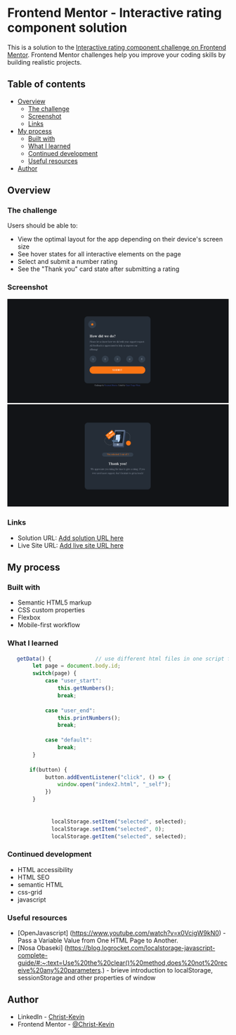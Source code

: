 # Frontend Mentor - Interactive rating component solution

This is a solution to the [Interactive rating component challenge on Frontend Mentor](https://www.frontendmentor.io/challenges/interactive-rating-component-koxpeBUmI). Frontend Mentor challenges help you improve your coding skills by building realistic projects. 

## Table of contents

- [Overview](#overview)
  - [The challenge](#the-challenge)
  - [Screenshot](#screenshot)
  - [Links](#links)
- [My process](#my-process)
  - [Built with](#built-with)
  - [What I learned](#what-i-learned)
  - [Continued development](#continued-development)
  - [Useful resources](#useful-resources)
- [Author](#author)

## Overview

### The challenge

Users should be able to:

- View the optimal layout for the app depending on their device's screen size
- See hover states for all interactive elements on the page
- Select and submit a number rating
- See the "Thank you" card state after submitting a rating

### Screenshot

![](./screenshot_1.jpg)
![](./screenshot_2.jpg)

### Links

- Solution URL: [Add solution URL here](https://your-solution-url.com)
- Live Site URL: [Add live site URL here](https://your-live-site-url.com)

## My process

### Built with

- Semantic HTML5 markup
- CSS custom properties
- Flexbox
- Mobile-first workflow

### What I learned

```js
   getData() {              // use different html files in one script file
        let page = document.body.id;
        switch(page) {
            case "user_start":
                this.getNumbers();
                break;
            
            case "user_end":
                this.printNumbers();
                break;
                
            case "default":
                break;
        }
              
       if(button) {
            button.addEventListener("click", () => {
                window.open("index2.html", "_self");
            })
        }
             
              
              localStorage.setItem("selected", selected);
              localStorage.setItem("selected", 0);
              localStorage.getItem("selected", selected);
```

### Continued development

- HTML accessibility
- HTML SEO
- semantic HTML
- css-grid
- javascript

### Useful resources

- [OpenJavascript] (https://www.youtube.com/watch?v=x0VcigW9kN0) - Pass a Variable Value from One HTML Page to Another.
- [Nosa Obaseki] (https://blog.logrocket.com/localstorage-javascript-complete-guide/#:~:text=Use%20the%20clear()%20method,does%20not%20receive%20any%20parameters.) - brieve introduction  to localStorage, sessionStorage and other properties of window

## Author

- LinkedIn - [Christ-Kevin](linkedin.com/in/christ-kévin-touga-watat-32026712a)
- Frontend Mentor - [@Christ-Kevin](https://www.frontendmentor.io/profile/Christ-Kevin)
